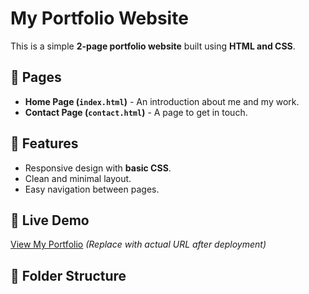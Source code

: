 # My Portfolio Website

This is a simple **2-page portfolio website** built using **HTML and CSS**.

## 📌 Pages
- **Home Page (`index.html`)** - An introduction about me and my work.
- **Contact Page (`contact.html`)** - A page to get in touch.

## 🎨 Features
- Responsive design with **basic CSS**.
- Clean and minimal layout.
- Easy navigation between pages.

## 🔗 Live Demo
[View My Portfolio](https://sathiyanarayanan53.github.io/Portfolio-FirstWeb/) *(Replace with actual URL after deployment)*

## 📂 Folder Structure
